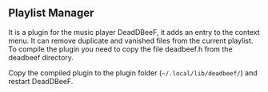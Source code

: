 ## Playlist Manager

It is a plugin for the music player DeadDBeeF, it adds an entry to the context menu. It can remove duplicate and vanished files from the current playlist.
To compile the plugin you need to copy the file deadbeef.h from the deadbeef directory.

Copy the compiled plugin to the plugin folder (`~/.local/lib/deadbeef/`) and restart DeadDBeeF.
